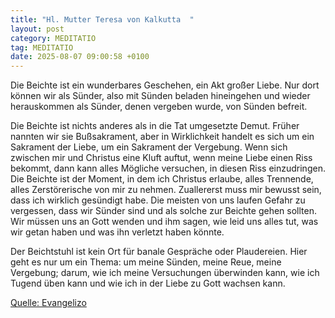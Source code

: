 ```yaml
---
title: "Hl. Mutter Teresa von Kalkutta  "
layout: post
category: MEDITATIO
tag: MEDITATIO
date: 2025-08-07 09:00:58 +0100
---
```

Die Beichte ist ein wunderbares Geschehen, ein Akt großer Liebe. Nur dort können wir als Sünder, also mit Sünden beladen hineingehen und wieder herauskommen als Sünder, denen vergeben wurde, von Sünden befreit.
 
Die Beichte ist nichts anderes als in die Tat umgesetzte Demut. Früher nannten wir sie Bußsakrament, aber in Wirklichkeit handelt es sich um ein Sakrament der Liebe, um ein Sakrament der Vergebung.<!--more--> Wenn sich zwischen mir und Christus eine Kluft auftut, wenn meine Liebe einen Riss bekommt, dann kann alles Mögliche versuchen, in diesen Riss einzudringen. Die Beichte ist der Moment, in dem ich Christus erlaube, alles Trennende, alles Zerstörerische von mir zu nehmen. Zuallererst muss mir bewusst sein, dass ich wirklich gesündigt habe. Die meisten von uns laufen Gefahr zu vergessen, dass wir Sünder sind und als solche zur Beichte gehen sollten. Wir müssen uns an Gott wenden und ihm sagen, wie leid uns alles tut, was wir getan haben und was ihn verletzt haben könnte.
 
 Der Beichtstuhl ist kein Ort für banale Gespräche oder Plaudereien. Hier geht es nur um ein Thema: um meine Sünden, meine Reue, meine Vergebung; darum, wie ich meine Versuchungen überwinden kann, wie ich Tugend üben kann und wie ich in der Liebe zu Gott wachsen kann.


[Quelle: Evangelizo](https://evangeliumtagfuertag.org/DE/gospel)